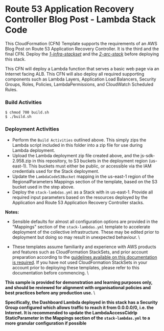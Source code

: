 # Route 53 Application Recovery Controller Blog Post - Lambda Stack Code

This CloudFormation (CFN) Template supports the requirements of an AWS Blog Post on Route 53 Application Recovery Controller. It is the third and the final CFN. Deploy the *[1-infra-stackset](../1-infra-stackset/)* and the *[2-arc-stack](../2-arc-stack)* before deploying this stack.

This CFN will deploy a Lambda function that serves a basic web page via an Internet facing ALB. This CFN will also deploy all required supporting components such as Lambda Layers, Application Load Balancers, Security Groups, Roles, Policies, LambdaPermissions, and CloudWatch Scheduled Rules.

### Build Activities
```
$ chmod 700 build.sh
$ ./build.sh
```

### Deployment Activities
* Perform the `Build Activities` outlined above. This simply zips the Lambda script included in this folder into a zip file for use during Lambda deployment.
* Upload the Lambda deployment zip file created above, and the js-sdk-2.958.zip in this repository, to S3 buckets in the deployment region (us-east-1). This buckets must either be public, or accessible via the IAM credentials used for the Stack deployment.
* Update the `LambdaCodeS3Bucket` mapping in the us-east-1 region of the RegionalParameters Mappings section of the template, based on the S3 bucket used in the step above.
* Deploy the `stack-lambdas.yml` as a Stack with in us-east-1. Provide all required input parameters based on the resources deployed by the Application and Route 53 Application Recovery Controller stacks.


**Notes:**

* Sensible defaults for almost all configuration options are provided in the "Mappings" section of the `stack-lambdas.yml` template to accelerate deployment of the collective infrastructure. These may be edited prior to deployment but doing so may result in unexpected behaviour. \ 

* These templates assume familiarity and experience with AWS products and features such as CloudFormation StackSets, and prior account preparation according to the [guidelines available on this documentation is required](https://docs.aws.amazon.com/AWSCloudFormation/latest/UserGuide/stacksets-prereqs-self-managed.html). If you have not used CloudFormation StackSets in your account prior to deploying these templates, please refer to this documentation before commencing. \

**This sample is provided for demonstration and learning purposes only, and should be reviewed for alignment with organisational policies and best practices before any production use.** \

**Specifically, the Dashboard Lambda deployed in this stack has a Security Group configured which allows traffic to reach it from 0.0.0.0/0, i.e. the Internet. It is recommended to update the LambdaAccessCidrIp StaticParameter in the Mappings section of the `stack-lambdas.yml` to a more granular configuration if possible**